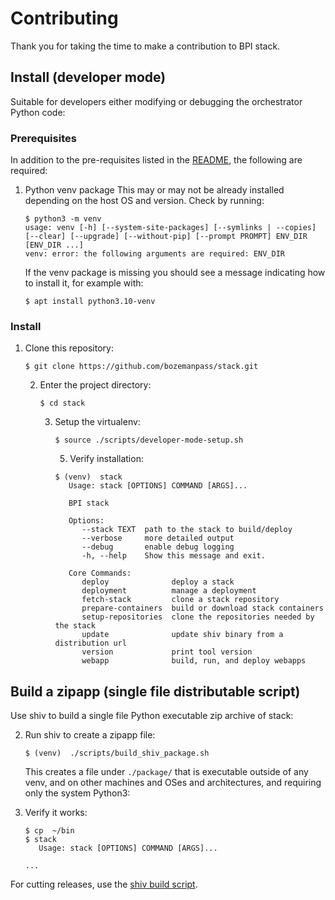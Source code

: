 # Contributing

Thank you for taking the time to make a contribution to BPI stack.

## Install (developer mode)

Suitable for developers either modifying or debugging the orchestrator Python code:

### Prerequisites

In addition to the pre-requisites listed in the [README](/README.md), the following are required:

1. Python venv package
   This may or may not be already installed depending on the host OS and version. Check by running:
   ```
   $ python3 -m venv
   usage: venv [-h] [--system-site-packages] [--symlinks | --copies] [--clear] [--upgrade] [--without-pip] [--prompt PROMPT] ENV_DIR [ENV_DIR ...]
   venv: error: the following arguments are required: ENV_DIR
   ```
   If the venv package is missing you should see a message indicating how to install it, for example with:
   ```
   $ apt install python3.10-venv
   ```

### Install

1. Clone this repository:
   ```
   $ git clone https://github.com/bozemanpass/stack.git
   ```

   2. Enter the project directory:
      ```
      $ cd stack
      ```

      3. Setup the virtualenv:

         ```
         $ source ./scripts/developer-mode-setup.sh
         ```

         5. Verify installation:
         ```
         $ (venv)  stack
            Usage: stack [OPTIONS] COMMAND [ARGS]...

            BPI stack

            Options:
               --stack TEXT  path to the stack to build/deploy
               --verbose     more detailed output
               --debug       enable debug logging
               -h, --help    Show this message and exit.

            Core Commands:
               deploy              deploy a stack
               deployment          manage a deployment
               fetch-stack         clone a stack repository
               prepare-containers  build or download stack containers
               setup-repositories  clone the repositories needed by the stack
               update              update shiv binary from a distribution url
               version             print tool version
               webapp              build, run, and deploy webapps
         ```

## Build a zipapp (single file distributable script)

Use shiv to build a single file Python executable zip archive of stack:

2. Run shiv to create a zipapp file:
   ```
   $ (venv)  ./scripts/build_shiv_package.sh
   ```
   This creates a file under `./package/` that is executable outside of any venv, and on other machines and OSes and architectures, and requiring only the system Python3:

3. Verify it works:
   ```
   $ cp  ~/bin
   $ stack
      Usage: stack [OPTIONS] COMMAND [ARGS]...

   ...
   ```

For cutting releases, use the [shiv build script](/scripts/build_shiv_package.sh).
